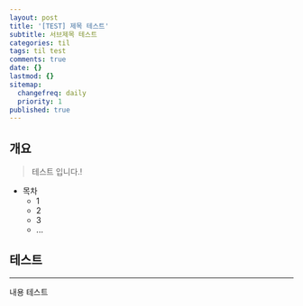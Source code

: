 ```yaml
---
layout: post
title: '[TEST] 제목 테스트'
subtitle: 서브제목 테스트
categories: til
tags: til test
comments: true
date: {}
lastmod: {}
sitemap:
  changefreq: daily
  priority: 1
published: true
---
```


## 개요
> 테스트 입니다.!

- 목차
	- 1 
	- 2
	- 3
	- ...
 

## 테스트
---
내용 테스트
